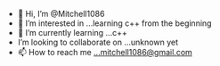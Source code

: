 - 👋 Hi, I’m @Mitchell1086
- 👀 I’m interested in ...learning c++ from the beginning
- 🌱 I’m currently learning ...c++
-  I’m looking to collaborate on ...unknown yet
- 📫 How to reach me ...mitchell1086@gmail.com 

<!---
Mitchell1086/Mitchell1086 is a ✨ special ✨ repository because its `README.md` (this file) appears on your GitHub profile.
You can click the Preview link to take a look at your changes.
--->

